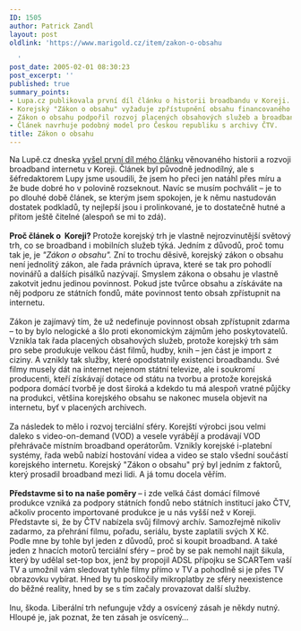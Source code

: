 ```yaml
---
ID: 1505
author: Patrick Zandl
layout: post
oldlink: 'https://www.marigold.cz/item/zakon-o-obsahu

  '
post_date: 2005-02-01 08:30:23
post_excerpt: ''
published: true
summary_points:
- Lupa.cz publikovala první díl článku o historii broadbandu v Koreji.
- Korejský "Zákon o obsahu" vyžaduje zpřístupnění obsahu financovaného státem online.
- Zákon o obsahu podpořil rozvoj placených obsahových služeb a broadbandu v Koreji.
- Článek navrhuje podobný model pro Českou republiku s archivy ČTV.
title: Zákon o obsahu
---
```


<p>Na Lupě.cz dneska <a href="http://www.lupa.cz/clanek.php3?show=3913" >vyšel první díl mého článku</a>
věnovaného historii a rozvoji broadband internetu v Koreji. Článek byl
původně jednodílný, ale s šéfredaktorem Lupy jsme usoudili, že jsem ho
přeci jen natáhl přes míru a že bude dobré ho v polovině rozseknout.
Navíc se musím pochválit – je to po dlouhé době článek, se kterým jsem
spokojen, je k němu nastudován dostatek podkladů, ty nejlepší jsou i
prolinkované, je to dostatečně hutné a přitom ještě čitelné (alespoň se
mi to zdá).<br />
<br />
<b>Proč článek o&nbsp; Koreji? </b>Protože
korejský trh je vlastně nejrozvinutější světový trh, co se broadband i
mobilních služeb týká. Jedním z důvodů, proč tomu tak je, je <span style="font-style: italic;">"Zákon o obsahu".</span>
Zní to trochu děsivě, korejský zákon o obsahu není jednolitý zákon, ale
řada právních úprava, které se tak pro pohodlí novinářů a dalších
pisálků nazývají. Smyslem zákona o obsahu je vlastně zakotvit jednu
jedinou povinnost. Pokud jste tvůrce obsahu a získáváte na něj podporu
ze státních fondů, máte povinnost tento obsah zpřístupnit na internetu.
<br />
<br />
Zákon je zajímavý tím, že už nedefinuje povinnost obsah zpřístupnit
zdarma – to by bylo nelogické a šlo proti ekonomickým zájmům jeho
poskytovatelů. Vznikla tak řada placených obsahových služeb, protože
korejský trh sám pro sebe produkuje velkou část filmů, hudby, knih –
jen část je import z ciziny. A vznikly tak služby, které opodstatnily
existenci broadbandu. Své filmy musely dát na internet nejenom státní
televize, ale i soukromí producenti, kteří získávají dotace od státu na
tvorbu a protože korejská podpora domácí tvorbě je dost široká a kdekdo
tu má alespoň vratné půjčky na produkci, většina korejského obsahu se
nakonec musela objevit na internetu, byť v placených archivech. <br />
<br />
Za následek to mělo i rozvoj terciální sféry. Korejští výrobci jsou
velmi daleko s video-on-demand (VOD) a vesele vyrábějí a prodávají VOD
přehrávače místním broadband operátorům. Vznikly korejské i-platební
systémy, řada webů nabízí hostování videa a video se stalo všední
součástí korejského internetu. Korejský "Zákon o obsahu" prý byl jedním
z faktorů, který prosadil broadband mezi lidi. A já tomu docela věřím. <br />
<br /><span style="font-weight: bold;">
Představme si to na naše poměry </span>– i zde velká část domácí filmové
produkce vzniká za podpory státních fondů nebo státních institucí jako
ČTV, ačkoliv procento importované produkce je u nás vyšší než v Koreji.
Představte si, že by ČTV nabízela svůj filmový archív. Samozřejmě
nikoliv zadarmo, za přehrání filmu, pořadu, seriálu, byste zaplatili
svých X Kč. Podle mne by tohle byl jeden z důvodů, proč si koupit
broadband. A také jeden z hnacích motorů terciální sféry – proč by se
pak nemohl najít šikula, který by udělal set-top box, jenž by propojil
ADSL přípojku se SCARTem vaší TV a umožnil vám sledovat tyhle filmy
přímo v TV a pohodlně si je přes TV obrazovku vybírat. Hned by tu
poskočily mikroplatby ze sféry neexistence do běžné reality, hned by se
s tím začaly provazovat další služby. <br />
<br />
Inu, škoda. Liberální trh nefunguje vždy a osvícený zásah je někdy nutný. Hloupé je, jak poznat, že ten zásah je osvícený…</p>